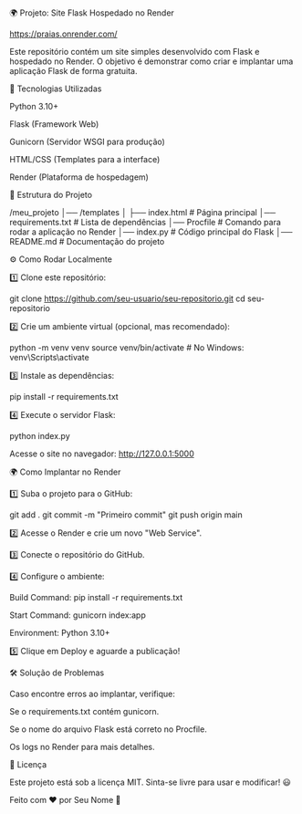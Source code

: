 🌍 Projeto: Site Flask Hospedado no Render

https://praias.onrender.com/

Este repositório contém um site simples desenvolvido com Flask e hospedado no Render. O objetivo é demonstrar como criar e implantar uma aplicação Flask de forma gratuita.

🚀 Tecnologias Utilizadas

Python 3.10+

Flask (Framework Web)

Gunicorn (Servidor WSGI para produção)

HTML/CSS (Templates para a interface)

Render (Plataforma de hospedagem)

📂 Estrutura do Projeto

/meu_projeto
│── /templates
│   ├── index.html  # Página principal
│── requirements.txt  # Lista de dependências
│── Procfile  # Comando para rodar a aplicação no Render
│── index.py  # Código principal do Flask
│── README.md  # Documentação do projeto

⚙️ Como Rodar Localmente

1️⃣ Clone este repositório:

git clone https://github.com/seu-usuario/seu-repositorio.git
cd seu-repositorio

2️⃣ Crie um ambiente virtual (opcional, mas recomendado):

python -m venv venv
source venv/bin/activate  # No Windows: venv\Scripts\activate

3️⃣ Instale as dependências:

pip install -r requirements.txt

4️⃣ Execute o servidor Flask:

python index.py

Acesse o site no navegador: http://127.0.0.1:5000

🌍 Como Implantar no Render

1️⃣ Suba o projeto para o GitHub:

git add .
git commit -m "Primeiro commit"
git push origin main

2️⃣ Acesse o Render e crie um novo "Web Service".

3️⃣ Conecte o repositório do GitHub.

4️⃣ Configure o ambiente:

Build Command: pip install -r requirements.txt

Start Command: gunicorn index:app

Environment: Python 3.10+

5️⃣ Clique em Deploy e aguarde a publicação!

🛠 Solução de Problemas

Caso encontre erros ao implantar, verifique:

Se o requirements.txt contém gunicorn.

Se o nome do arquivo Flask está correto no Procfile.

Os logs no Render para mais detalhes.

📜 Licença

Este projeto está sob a licença MIT. Sinta-se livre para usar e modificar! 😃

Feito com ❤️ por Seu Nome 🚀
